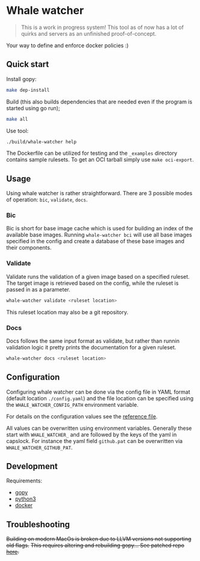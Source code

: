 # Whale watcher

> This is a work in progress system! This tool as of now has a lot of quirks and servers as an unfinished proof-of-concept.

Your way to define and enforce docker policies :)

## Quick start

Install gopy:

```sh
make dep-install
```

Build (this also builds dependencies that are needed even if the program is started using go run);

```sh
make all
```

Use tool: 
```sh
./build/whale-watcher help
```

The Dockerfile can be utilized for testing and the `_examples` directory contains sample rulesets.
To get an OCI tarball simply use `make oci-export`.

## Usage

Using whale watcher is rather straightforward. There are 3 possible modes of operation: `bic`, `validate`, `docs`.

### Bic

Bic is short for base image cache which is used for building an index of the available base images.
Running `whale-watcher bci` will use all base images specified in the config and create a database of these base images and their components.

### Validate

Validate runs the validation of a given image based on a specified ruleset. The target image is retrieved based on the config, while the ruleset is passed in as a parameter.
```sh
whale-watcher validate <ruleset location>
```

This ruleset location may also be a git repository.

### Docs

Docs follows the same input format as validate, but rather than runnin validation logic it pretty prints the documentation for a given ruleset.

```sh
whale-watcher docs <ruleset location>
```

## Configuration

Configuring whale watcher can be done via the config file in YAML format (default location `./config.yaml`) and the file location can be specified using the `WHALE_WATCHER_CONFIG_PATH` environment variable.

For details on the configuration values see the [reference file](./reference.config.yaml).

All values can be overwritten using environment variables.
Generally these start with `WHALE_WATCHER_` and are followed by the keys of the yaml in capslock.
For instance the yaml field `github.pat` can be overwritten via `WHALE_WATCHER_GITHUB_PAT`.

## Development

Requirements:

- [gopy](https://github.com/go-python/gopy/tree/master)
- [python3](https://www.python.org)
- [docker](https://docker.com)

## Troubleshooting

~~Building on modern MacOs  is broken due to LLVM versions not supporting old flags.~~
~~This requires altering and rebuilding gopy... See patched repo [here](https://github.com/coffeemakingtoaster/gopy).~~
